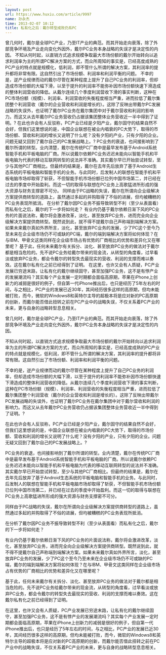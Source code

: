 ```yaml
---
layout: post
url: https://www.huxiu.com/article/9997
name: 孙永杰
time: 2013-02-07 10:12
title: 私有化之后：戴尔转型成败仍系PC
---
```

曾几何时，戴尔是全球PC产业，乃至IT产业的典范。而其开始走向衰落，除了外部竞争环境及产业走向变化外因外，戴尔PC业务本身战略的失误才是决定性的内因。 不知从何时起，以直销方式追求规模争取最大市场份额的戴尔开始转向以追求利润率为主的所谓PC解决方案的方式，而众所周知的事实是，已经高度成熟的PC产业的特点就是规模化，低利润，即不管什么所谓的解决方案，其利润率的提升都将非常有限。这自然引出了市场份额、利润率和利润平衡的问题。 不幸的是，逆产业规律而动的戴尔尽管在某种程度上提升了自己PC业务的利润率，但却造成市场份额的大幅下滑，以至于提升的利润率不能弥补因市场份额快速下滑造成的整体利润营收的降低。从戴尔连续几个季度利润营收下滑的事实判断，这种在PC市场份额（规模）、利润率、利润营收的失衡程度相当严重，进而拉低了戴尔集团整个利润营收（戴尔的企业营收和利润是增长的）。这除了反映出带戴尔PC发展战略的失误外，也证明了戴尔PC业务在戴尔集团中对于戴尔营收和利润的影响力。而这又从去年戴尔PC业务营收仍占据该集团整体业务营收近一半中得到了证明。? 在此也许会有人反驳称，PC产业已经是夕阳产业，戴尔固守的结果自然不会好，但我们这里想说的是，中国企业联想在被业内唱衰的PC大势下，取得的市场份额、营收和利润的增长又说明了什么呢？没有夕阳的产业，只有夕阳的企业。问题无疑又回到了戴尔自己的PC发展战略上。? PC业务的衰退，也间接影响到了戴尔所谓的转型。业内清楚，戴尔在传统PC厂商中是最早发布基于Android系统智能手机和平板电脑的厂商。所以说戴尔依赖PC业务迟迟未能向以智能手机和平板电脑为代表的移动互联网转型的说法并不准确。其实戴尔早已开始尝试转型，至少与其他PC厂商相比。但最终的结果是，戴尔在去年先后放弃了基于Android生态系统的平板电脑和智能手机的业务。与此同时，后发制人的联想在智能手机和平板电脑市场却取得了斩获，不但智能手机市场份额已位列中国市场第二，并已经在过去的季度中开始盈利。而这一切的取得与联想在PC业务上高歌猛进所形成的强大资源与财务支撑密不可分。 同样由于PC战略的失误，戴尔在所谓向企业级解决方案提供商转型的道路上，虽然通过多起的并购取得了不俗的进展，但均被糟糕的PC业务表现所抵消。 在分析了戴尔因PC业务不振导致转型不利（至少从表面看）而私有化之后，戴尔的下一步将如何走？ 有业内仍基于戴尔依赖日渐下风的PC业务的片面说法称，戴尔将会激进改革，淡化，甚至放弃PC业务，进而完全向企业级解决方案提供商转型。既然说到此，就不得不提戴尔自己声称端到端解决方案。如果未来戴尔真如外界所言，淡化，甚至放弃PC业务的发展，少了PC这个至今乃至未来在企业级市场仍不可或缺的PC端，戴尔的端到端解决方案将如何体现？在与IBM、甲骨文这类同样在企业级市场占有优势的厂商相比的优势和差异化又在哪里呢？ 基于此，任何未来戴尔有关拆分、淡化、甚至放弃PC业务的做法对于戴尔都是相当危险的。先不说PC业务给戴尔带来的现金流，从转型的角度看，过早看淡或放弃PC业务，都会令戴尔的转型失去最现实的营收、利润的支撑而难以奏效。这在戴尔私有化之前已经得到了证明。 在这里，也许又会有人质疑，PC产业发展已穷途末路，让私有化的戴尔继续固守，甚至加强PC业务，这不是有悖产业的发展潮流吗？其实每个产业发展一定时期都会面临高原期，苹果在iPhone上创新力的减弱是很好的例子，但自第一代iPhone推出后，也只是经历了5年左右的时间，与之相比，PC产业的发展已近30年，其间经历很多这样的高原期，但均未能被打败，而今，微软的Windows8和英特尔主导的超极本将是应对新的PC高原期的创新，而戴尔能否借此扭转之前在PC产业中的战略失误，不仅关系着PC产业的未来，更与自身的战略转型息息相关。

曾几何时，戴尔是全球PC产业，乃至IT产业的典范。而其开始走向衰落，除了外部竞争环境及产业走向变化外因外，戴尔PC业务本身战略的失误才是决定性的内因。

不知从何时起，以直销方式追求规模争取最大市场份额的戴尔开始转向以追求利润率为主的所谓PC解决方案的方式，而众所周知的事实是，已经高度成熟的PC产业的特点就是规模化，低利润，即不管什么所谓的解决方案，其利润率的提升都将非常有限。这自然引出了市场份额、利润率和利润平衡的问题。

不幸的是，逆产业规律而动的戴尔尽管在某种程度上提升了自己PC业务的利润率，但却造成市场份额的大幅下滑，以至于提升的利润率不能弥补因市场份额快速下滑造成的整体利润营收的降低。从戴尔连续几个季度利润营收下滑的事实判断，这种在PC市场份额（规模）、利润率、利润营收的失衡程度相当严重，进而拉低了戴尔集团整个利润营收（戴尔的企业营收和利润是增长的）。这除了反映出带戴尔PC发展战略的失误外，也证明了戴尔PC业务在戴尔集团中对于戴尔营收和利润的影响力。而这又从去年戴尔PC业务营收仍占据该集团整体业务营收近一半中得到了证明。?

在此也许会有人反驳称，PC产业已经是夕阳产业，戴尔固守的结果自然不会好，但我们这里想说的是，中国企业联想在被业内唱衰的PC大势下，取得的市场份额、营收和利润的增长又说明了什么呢？没有夕阳的产业，只有夕阳的企业。问题无疑又回到了戴尔自己的PC发展战略上。?

PC业务的衰退，也间接影响到了戴尔所谓的转型。业内清楚，戴尔在传统PC厂商中是最早发布基于Android系统智能手机和平板电脑的厂商。所以说戴尔依赖PC业务迟迟未能向以智能手机和平板电脑为代表的移动互联网转型的说法并不准确。其实戴尔早已开始尝试转型，至少与其他PC厂商相比。但最终的结果是，戴尔在去年先后放弃了基于Android生态系统的平板电脑和智能手机的业务。与此同时，后发制人的联想在智能手机和平板电脑市场却取得了斩获，不但智能手机市场份额已位列中国市场第二，并已经在过去的季度中开始盈利。而这一切的取得与联想在PC业务上高歌猛进所形成的强大资源与财务支撑密不可分。

同样由于PC战略的失误，戴尔在所谓向企业级解决方案提供商转型的道路上，虽然通过多起的并购取得了不俗的进展，但均被糟糕的PC业务表现所抵消。

在分析了戴尔因PC业务不振导致转型不利（至少从表面看）而私有化之后，戴尔的下一步将如何走？

有业内仍基于戴尔依赖日渐下风的PC业务的片面说法称，戴尔将会激进改革，淡化，甚至放弃PC业务，进而完全向企业级解决方案提供商转型。既然说到此，就不得不提戴尔自己声称端到端解决方案。如果未来戴尔真如外界所言，淡化，甚至放弃PC业务的发展，少了PC这个至今乃至未来在企业级市场仍不可或缺的PC端，戴尔的端到端解决方案将如何体现？在与IBM、甲骨文这类同样在企业级市场占有优势的厂商相比的优势和差异化又在哪里呢？

基于此，任何未来戴尔有关拆分、淡化、甚至放弃PC业务的做法对于戴尔都是相当危险的。先不说PC业务给戴尔带来的现金流，从转型的角度看，过早看淡或放弃PC业务，都会令戴尔的转型失去最现实的营收、利润的支撑而难以奏效。这在戴尔私有化之前已经得到了证明。

在这里，也许又会有人质疑，PC产业发展已穷途末路，让私有化的戴尔继续固守，甚至加强PC业务，这不是有悖产业的发展潮流吗？其实每个产业发展一定时期都会面临高原期，苹果在iPhone上创新力的减弱是很好的例子，但自第一代iPhone推出后，也只是经历了5年左右的时间，与之相比，PC产业的发展已近30年，其间经历很多这样的高原期，但均未能被打败，而今，微软的Windows8和英特尔主导的超极本将是应对新的PC高原期的创新，而戴尔能否借此扭转之前在PC产业中的战略失误，不仅关系着PC产业的未来，更与自身的战略转型息息相关。

